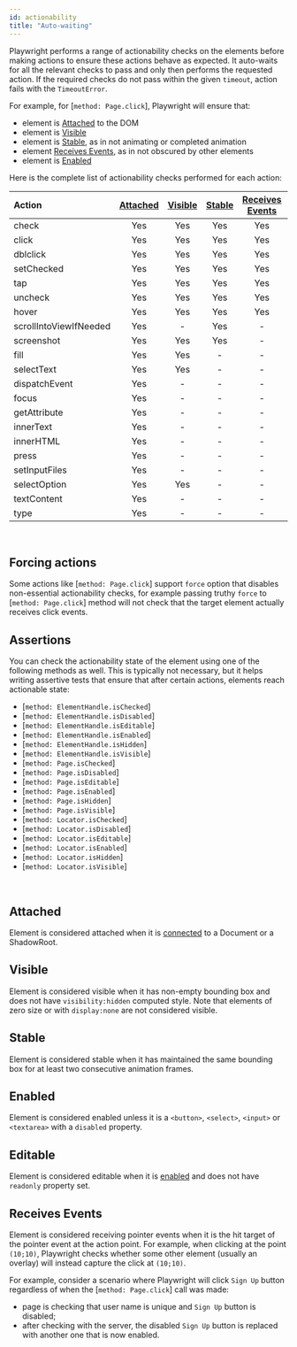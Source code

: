 ```yaml
---
id: actionability
title: "Auto-waiting"
---
```


Playwright performs a range of actionability checks on the elements before making actions to ensure these actions
behave as expected. It auto-waits for all the relevant checks to pass and only then performs the requested action. If the required checks do not pass within the given `timeout`, action fails with the `TimeoutError`.

For example, for [`method: Page.click`], Playwright will ensure that:
- element is [Attached] to the DOM
- element is [Visible]
- element is [Stable], as in not animating or completed animation
- element [Receives Events], as in not obscured by other elements
- element is [Enabled]

Here is the complete list of actionability checks performed for each action:

| Action | [Attached] | [Visible] | [Stable] | [Receives Events] | [Enabled] | [Editable] |
| :- | :-: | :-: | :-: | :-: | :-: | :-: |
| check | Yes | Yes | Yes | Yes | Yes | - |
| click | Yes | Yes | Yes | Yes | Yes | - |
| dblclick | Yes | Yes | Yes | Yes | Yes | - |
| setChecked | Yes | Yes | Yes | Yes | Yes | - |
| tap | Yes | Yes | Yes | Yes | Yes | - |
| uncheck | Yes | Yes | Yes | Yes | Yes | - |
| hover | Yes | Yes | Yes | Yes | - | - |
| scrollIntoViewIfNeeded | Yes | - | Yes | - | - | - |
| screenshot | Yes | Yes | Yes | - | - | - |
| fill | Yes | Yes | - | - | Yes | Yes |
| selectText | Yes | Yes | - | - | - | - |
| dispatchEvent | Yes | - | - | - | - | - |
| focus | Yes | - | - | - | - | - |
| getAttribute | Yes | - | - | - | - | - |
| innerText | Yes | - | - | - | - | - |
| innerHTML | Yes | - | - | - | - | - |
| press | Yes | - | - | - | - | - |
| setInputFiles | Yes | - | - | - | - | - |
| selectOption | Yes | Yes | - | - | Yes | - |
| textContent | Yes | - | - | - | - | - |
| type | Yes | - | - | - | - | - |

<br/>

## Forcing actions

Some actions like [`method: Page.click`] support `force` option that disables non-essential actionability checks,
for example passing truthy `force` to [`method: Page.click`] method will not check that the target element actually
receives click events.

## Assertions

You can check the actionability state of the element using one of the following methods as well. This is typically
not necessary, but it helps writing assertive tests that ensure that after certain actions, elements reach
actionable state:

- [`method: ElementHandle.isChecked`]
- [`method: ElementHandle.isDisabled`]
- [`method: ElementHandle.isEditable`]
- [`method: ElementHandle.isEnabled`]
- [`method: ElementHandle.isHidden`]
- [`method: ElementHandle.isVisible`]
- [`method: Page.isChecked`]
- [`method: Page.isDisabled`]
- [`method: Page.isEditable`]
- [`method: Page.isEnabled`]
- [`method: Page.isHidden`]
- [`method: Page.isVisible`]
- [`method: Locator.isChecked`]
- [`method: Locator.isDisabled`]
- [`method: Locator.isEditable`]
- [`method: Locator.isEnabled`]
- [`method: Locator.isHidden`]
- [`method: Locator.isVisible`]

<br/>

## Attached

Element is considered attached when it is [connected](https://developer.mozilla.org/en-US/docs/Web/API/Node/isConnected) to a Document or a ShadowRoot.

## Visible

Element is considered visible when it has non-empty bounding box and does not have `visibility:hidden` computed style. Note that elements of zero size or with `display:none` are not considered visible.

## Stable

Element is considered stable when it has maintained the same bounding box for at least two consecutive animation frames.

## Enabled

Element is considered enabled unless it is a `<button>`, `<select>`, `<input>` or `<textarea>` with a `disabled` property.

## Editable

Element is considered editable when it is [enabled] and does not have `readonly` property set.

## Receives Events

Element is considered receiving pointer events when it is the hit target of the pointer event at the action point. For example, when clicking at the point `(10;10)`, Playwright checks whether some other element (usually an overlay) will instead capture the click at `(10;10)`.

For example, consider a scenario where Playwright will click `Sign Up` button regardless of when the [`method: Page.click`] call was made:

- page is checking that user name is unique and `Sign Up` button is disabled;
- after checking with the server, the disabled `Sign Up` button is replaced with another one that is now enabled.

[Visible]: #visible "Visible"
[Stable]: #stable "Stable"
[Enabled]: #enabled "Enabled"
[Editable]: #editable "Editable"
[Receives Events]: #receives-events "Receives Events"
[Attached]: #attached "Attached"
